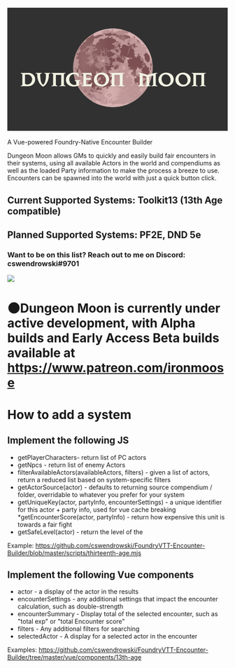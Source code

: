 ![](https://raw.githubusercontent.com/cswendrowski/FoundryVTT-Encounter-Builder/master/dungeonmoon_cover.png)

A Vue-powered Foundry-Native Encounter Builder

Dungeon Moon allows GMs to quickly and easily build fair encounters in their systems, using all available Actors in the world and compendiums as well as the loaded Party information to make the process a breeze to use. Encounters can be spawned into the world with just a quick button click.

## Current Supported Systems: Toolkit13 (13th Age compatible)
## Planned Supported Systems: PF2E, DND 5e
### Want to be on this list? Reach out to me on Discord: cswendrowski#9701

![](https://c10.patreonusercontent.com/3/eyJ3Ijo2MjB9/patreon-media/p/post/46097702/9789d4da1d7f4fe7a831dac72758ecf8/1.gif)

# 🌑Dungeon Moon is currently under active development, with Alpha builds and Early Access Beta builds available at https://www.patreon.com/ironmoose


# How to add a system

## Implement the following JS
* getPlayerCharacters- return list of PC actors
* getNpcs - return list of enemy Actors
* filterAvailableActors(availableActors, filters) - given a list of actors, return a reduced list based on system-specific filters
* getActorSource(actor) - defaults to returning source compendium / folder, overridable to whatever you prefer for your system
* getUniqueKey(actor, partyInfo, encounterSettings) - a unique identifier for this actor + party info, used for vue cache breaking
*getEncounterScore(actor, partyInfo) - return how expensive this unit is towards a fair fight
* getSafeLevel(actor) - return the level of the 

Example: https://github.com/cswendrowski/FoundryVTT-Encounter-Builder/blob/master/scripts/thirteenth-age.mjs

## Implement the following Vue components
* actor - a display of the actor in the results
* encounterSettings - any additional settings that impact the encounter calculation, such as double-strength
* encounterSummary - Display total of the selected encounter, such as "total exp" or "total Encounter score"
* filters - Any additional filters for searching
* selectedActor - A display for a selected actor in the encounter

Examples: https://github.com/cswendrowski/FoundryVTT-Encounter-Builder/tree/master/vue/components/13th-age
